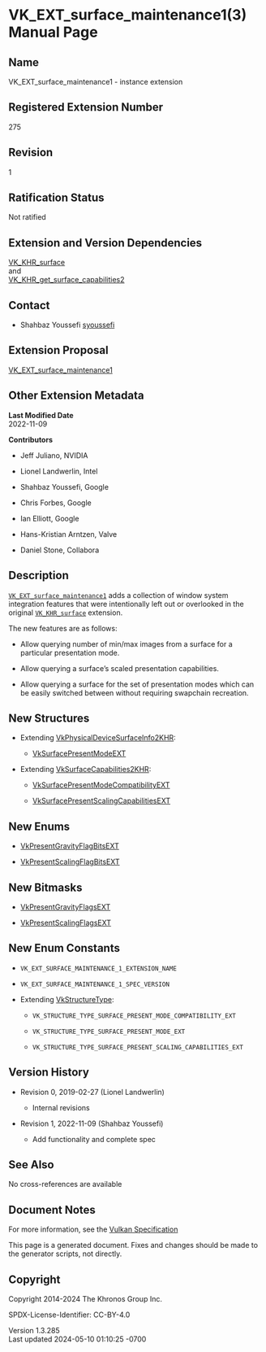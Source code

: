 # VK_EXT_surface_maintenance1(3) Manual Page

## Name

VK_EXT_surface_maintenance1 - instance extension



## <a href="#_registered_extension_number" class="anchor"></a>Registered Extension Number

275

## <a href="#_revision" class="anchor"></a>Revision

1

## <a href="#_ratification_status" class="anchor"></a>Ratification Status

Not ratified

## <a href="#_extension_and_version_dependencies" class="anchor"></a>Extension and Version Dependencies

[VK_KHR_surface](https://registry.khronos.org/vulkan/specs/1.3-extensions/man/html/VK_KHR_surface.html)  
and  
[VK_KHR_get_surface_capabilities2](https://registry.khronos.org/vulkan/specs/1.3-extensions/man/html/VK_KHR_get_surface_capabilities2.html)  

## <a href="#_contact" class="anchor"></a>Contact

- Shahbaz Youssefi <a
  href="https://github.com/KhronosGroup/Vulkan-Docs/issues/new?body=%5BVK_EXT_surface_maintenance1%5D%20@syoussefi%0A*Here%20describe%20the%20issue%20or%20question%20you%20have%20about%20the%20VK_EXT_surface_maintenance1%20extension*"
  target="_blank" rel="nofollow noopener"><em></em>syoussefi</a>

## <a href="#_extension_proposal" class="anchor"></a>Extension Proposal

[VK_EXT_surface_maintenance1](https://github.com/KhronosGroup/Vulkan-Docs/tree/main/proposals/VK_EXT_surface_maintenance1.adoc)

## <a href="#_other_extension_metadata" class="anchor"></a>Other Extension Metadata

**Last Modified Date**  
2022-11-09

**Contributors**  
- Jeff Juliano, NVIDIA

- Lionel Landwerlin, Intel

- Shahbaz Youssefi, Google

- Chris Forbes, Google

- Ian Elliott, Google

- Hans-Kristian Arntzen, Valve

- Daniel Stone, Collabora

## <a href="#_description" class="anchor"></a>Description

[`VK_EXT_surface_maintenance1`](VK_EXT_surface_maintenance1.html) adds a
collection of window system integration features that were intentionally
left out or overlooked in the original
[`VK_KHR_surface`](https://registry.khronos.org/vulkan/specs/1.3-extensions/man/html/VK_KHR_surface.html) extension.

The new features are as follows:

- Allow querying number of min/max images from a surface for a
  particular presentation mode.

- Allow querying a surface’s scaled presentation capabilities.

- Allow querying a surface for the set of presentation modes which can
  be easily switched between without requiring swapchain recreation.

## <a href="#_new_structures" class="anchor"></a>New Structures

- Extending
  [VkPhysicalDeviceSurfaceInfo2KHR](https://registry.khronos.org/vulkan/specs/1.3-extensions/man/html/VkPhysicalDeviceSurfaceInfo2KHR.html):

  - [VkSurfacePresentModeEXT](https://registry.khronos.org/vulkan/specs/1.3-extensions/man/html/VkSurfacePresentModeEXT.html)

- Extending [VkSurfaceCapabilities2KHR](https://registry.khronos.org/vulkan/specs/1.3-extensions/man/html/VkSurfaceCapabilities2KHR.html):

  - [VkSurfacePresentModeCompatibilityEXT](https://registry.khronos.org/vulkan/specs/1.3-extensions/man/html/VkSurfacePresentModeCompatibilityEXT.html)

  - [VkSurfacePresentScalingCapabilitiesEXT](https://registry.khronos.org/vulkan/specs/1.3-extensions/man/html/VkSurfacePresentScalingCapabilitiesEXT.html)

## <a href="#_new_enums" class="anchor"></a>New Enums

- [VkPresentGravityFlagBitsEXT](https://registry.khronos.org/vulkan/specs/1.3-extensions/man/html/VkPresentGravityFlagBitsEXT.html)

- [VkPresentScalingFlagBitsEXT](https://registry.khronos.org/vulkan/specs/1.3-extensions/man/html/VkPresentScalingFlagBitsEXT.html)

## <a href="#_new_bitmasks" class="anchor"></a>New Bitmasks

- [VkPresentGravityFlagsEXT](https://registry.khronos.org/vulkan/specs/1.3-extensions/man/html/VkPresentGravityFlagsEXT.html)

- [VkPresentScalingFlagsEXT](https://registry.khronos.org/vulkan/specs/1.3-extensions/man/html/VkPresentScalingFlagsEXT.html)

## <a href="#_new_enum_constants" class="anchor"></a>New Enum Constants

- `VK_EXT_SURFACE_MAINTENANCE_1_EXTENSION_NAME`

- `VK_EXT_SURFACE_MAINTENANCE_1_SPEC_VERSION`

- Extending [VkStructureType](https://registry.khronos.org/vulkan/specs/1.3-extensions/man/html/VkStructureType.html):

  - `VK_STRUCTURE_TYPE_SURFACE_PRESENT_MODE_COMPATIBILITY_EXT`

  - `VK_STRUCTURE_TYPE_SURFACE_PRESENT_MODE_EXT`

  - `VK_STRUCTURE_TYPE_SURFACE_PRESENT_SCALING_CAPABILITIES_EXT`

## <a href="#_version_history" class="anchor"></a>Version History

- Revision 0, 2019-02-27 (Lionel Landwerlin)

  - Internal revisions

- Revision 1, 2022-11-09 (Shahbaz Youssefi)

  - Add functionality and complete spec

## <a href="#_see_also" class="anchor"></a>See Also

No cross-references are available

## <a href="#_document_notes" class="anchor"></a>Document Notes

For more information, see the <a
href="https://registry.khronos.org/vulkan/specs/1.3-extensions/html/vkspec.html#VK_EXT_surface_maintenance1"
target="_blank" rel="noopener">Vulkan Specification</a>

This page is a generated document. Fixes and changes should be made to
the generator scripts, not directly.

## <a href="#_copyright" class="anchor"></a>Copyright

Copyright 2014-2024 The Khronos Group Inc.

SPDX-License-Identifier: CC-BY-4.0

Version 1.3.285  
Last updated 2024-05-10 01:10:25 -0700
